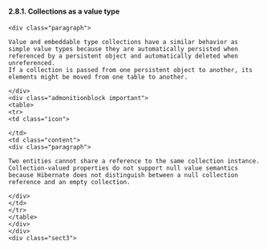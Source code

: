 #### 2.8.1. Collections as a value type

    <div class="paragraph">

    Value and embeddable type collections have a similar behavior as simple value types because they are automatically persisted when referenced by a persistent object and automatically deleted when unreferenced.
    If a collection is passed from one persistent object to another, its elements might be moved from one table to another.

    </div>
    <div class="admonitionblock important">
    <table>
    <tr>
    <td class="icon">

    </td>
    <td class="content">
    <div class="paragraph">

    Two entities cannot share a reference to the same collection instance.
    Collection-valued properties do not support null value semantics because Hibernate does not distinguish between a null collection reference and an empty collection.

    </div>
    </td>
    </tr>
    </table>
    </div>
    </div>
    <div class="sect3">